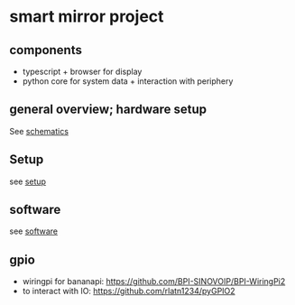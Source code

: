# smart mirror project

## components
- typescript + browser for display
- python core for system data + interaction with periphery

## general overview; hardware setup 
See [schematics](electric.md#setup)

## Setup
see [setup](setup.md)

## software
see [software](software.md)

## gpio
- wiringpi for bananapi: https://github.com/BPI-SINOVOIP/BPI-WiringPi2
- to interact with IO: https://github.com/rlatn1234/pyGPIO2